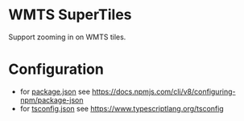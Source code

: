 # WMTS SuperTiles

Support zooming in on WMTS tiles.

# Configuration

- for [package.json](./package.json) see https://docs.npmjs.com/cli/v8/configuring-npm/package-json
- for [tsconfig.json](./tsconfig.json) see https://www.typescriptlang.org/tsconfig
